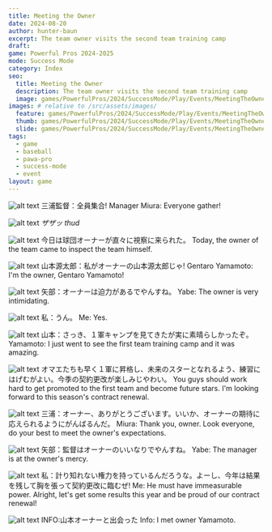```yaml
---
title: Meeting the Owner
date: 2024-08-20
author: hunter-baun
excerpt: The team owner visits the second team training camp
draft: 
game: Powerful Pros 2024-2025
mode: Success Mode
category: Index
seo:
  title: Meeting the Owner
  description: The team owner visits the second team training camp
  image: games/PowerfulPros/2024/SuccessMode/Play/Events/MeetingTheOwner/7.png
images: # relative to /src/assets/images/
  feature: games/PowerfulPros/2024/SuccessMode/Play/Events/MeetingTheOwner/7.png
  thumb: games/PowerfulPros/2024/SuccessMode/Play/Events/MeetingTheOwner/7.png
  slide: games/PowerfulPros/2024/SuccessMode/Play/Events/MeetingTheOwner/7.png
tags:
  - game
  - baseball
  - pawa-pro
  - success-mode
  - event
layout: game
---
```


![alt text](/assets/images/games/PowerfulPros/2024/SuccessMode/Play/Events/MeetingTheOwner/1.png)
三浦監督：全員集合!
Manager Miura: Everyone gather!

![alt text](/assets/images/games/PowerfulPros/2024/SuccessMode/Play/Events/MeetingTheOwner/2.png)
*ザザッ*
*thud*

![alt text](/assets/images/games/PowerfulPros/2024/SuccessMode/Play/Events/MeetingTheOwner/3.png)
今日は球団オーナーが直々に視察に来られた。
Today, the owner of the team came to inspect the team himself.

![alt text](/assets/images/games/PowerfulPros/2024/SuccessMode/Play/Events/MeetingTheOwner/4.png)
山本源太郎：私がオーナーの山本源太郎じゃ!
Gentaro Yamamoto: I'm the owner, Gentaro Yamamoto!

![alt text](/assets/images/games/PowerfulPros/2024/SuccessMode/Play/Events/MeetingTheOwner/5.png)
矢部：オーナーは迫力があるでやんすね。
Yabe: The owner is very intimidating.

![alt text](/assets/images/games/PowerfulPros/2024/SuccessMode/Play/Events/MeetingTheOwner/6.png)
私：うん。
Me: Yes.

![alt text](/assets/images/games/PowerfulPros/2024/SuccessMode/Play/Events/MeetingTheOwner/7.png)
山本：さっき、１軍キャンプを見てきたが実に素晴らしかったぞ。
Yamamoto: I just went to see the first team training camp and it was amazing.

![alt text](/assets/images/games/PowerfulPros/2024/SuccessMode/Play/Events/MeetingTheOwner/8.png)
オマエたちも早く１軍に昇格し、未来のスターとなれるよう、練習にはげむがよい。今季の契約更改が楽しみじやわい。
You guys should work hard to get promoted to the first team and become future stars. I'm looking forward to this season's contract renewal.

![alt text](/assets/images/games/PowerfulPros/2024/SuccessMode/Play/Events/MeetingTheOwner/10.png)
三浦：オーナー、ありがとうございます。いいか、オーナーの期待に応えられるようにがんばるんだ。
Miura: Thank you, owner. Look everyone, do your best to meet the owner's expectations.

![alt text](/assets/images/games/PowerfulPros/2024/SuccessMode/Play/Events/MeetingTheOwner/11.png)
矢部：監督はオーナーのいいなりでやんすね。
Yabe: The manager is at the owner's mercy.

![alt text](/assets/images/games/PowerfulPros/2024/SuccessMode/Play/Events/MeetingTheOwner/12.png)
私：計り知れない権力を持っているんだろうな。よーし、今年は結果を残して胸を張って契約更改に臨むぜ!
Me: He must have immeasurable power. Alright, let's get some results this year and be proud of our contract renewal!

![alt text](/assets/images/games/PowerfulPros/2024/SuccessMode/Play/Events/MeetingTheOwner/13.png)
INFO:山本オーナーと出会った
Info: I met owner Yamamoto.

